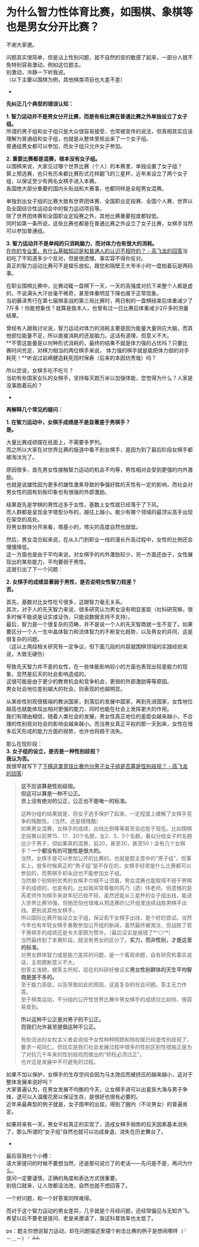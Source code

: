 # 为什么智力性体育比赛，如围棋、象棋等也是男女分开比赛？

不谢大家邀。  

问题其实很简单，但是沾上性别问题，就不自然的变的敏感了起来，一部分人就不免特别容易激动，例如这位题主。  
别激动，冷静一下听我说。  
（以下主要以围棋为例，其他棋类项目也大差不差）  

-  
**先纠正几个典型的错误认知：**  

**1\. 智力运动并不是男女分开比赛，而是有些比赛在普通比赛之外单独设立了女子组。**  
所谓的男子组和女子组只是大众很容易接受、也常被宣传的说法，但真相其实应该理解为普通组和女子组，也就是从整体里抠出来了一个女子组。  
普通组男女都可以参加，而女子组只允许女子参加。  

**2\. 重要比赛都是混赛，根本没有女子组。**  
以围棋来说，大家见过哪个世界比赛（个人）的本赛里，单独设置了女子组？  
算上预选赛，也只有历来都比赛形式花样翻飞的三星杯，近年来设立了两个女子组，以保证至少有两名女棋手进入本赛。  
各国绝大部分重要的国内头衔战和大赛事，也都同样是全程男女混赛。  

单独划出女子组的比赛大致有世界团体赛、全国职业定段赛、全国个人赛、世界以及全国综合性运动会中的智力运动项目等。  
除了世界团体赛和全国职业定段赛之外，其他比赛重要程度都较低。  
同时如第一条所说，这些比赛也都是在普通比赛之外设立了女子比赛，女棋手当然可以参加普通组。  

**3\. 智力运动并不是单纯的只消耗脑力，而对体力也有很大的消耗。**  
[在你的专业里，有什么基础知识是和普通人的认识不相符的？ - 高飞龙的回答](https://www.zhihu.com/question/29077475/answer/44060167)当初吃了不知道多少个反对，但是很遗憾，事实容不得你反对。  
真正的智力运动比赛可不是娱乐放松，跟您和隔壁王大爷半小时一盘拍着玩是两码事。  

在职业围棋比赛中，比赛动辄一盘棋下一天，一天的高强度对抗下来整个人都是虚的，不说满头大汗丝毫不稀奇，甚至体重明显下降也属于正常现象。  
当初藤泽秀行在第七届棋圣战的第三局比赛时，两日制的一盘棋结束后体重减少了7斤多！你能想象伐？就算是我本人，也曾有过一日比赛后体重减少2斤多的测量结果。  

曾经有人跟我讨论说，智力运动对体力的消耗主要是因为能量大量供应大脑，而其他部位能量不足，所以直接消耗的还是脑力。这话有道理，但意义不大。  
**不管这能量是以何种形式消耗的，最终的结果不就是体力强的占优吗？只要比赛时间充足，对棋力相当的两位棋手来说， 体力强的棋手就是能把体力弱的对手耗死！**听说过岩崎健造耗死田村保寿（后来的本因坊秀哉）吗？  

所以您说，女棋手吃不吃亏？  
当初有些国家女队的女棋手，坚持每天跑万米以加强体能，您觉得为什么？人家是没事跑着玩的？  

-  
**再解释几个常见的疑问：**  

**1\. 在智力运动中，女棋手成绩是不是显著差于男棋手？**  
**是。**  

大量比赛成绩摆在纸面上，不需要多罗列。  
而之所以大家在对世界比赛的报道中看不到女棋手，是因为到了最后阶段女棋手都被淘汰光了。  

原因很多，首先男女性接触智力运动的机会不均等，男性相对会受到更强的内外激励。  
也就是说雄性因为更多的雄性激素导致的争强好胜的天性有一定的影响，而社会对男女性的固有刻板印象也有很强的外部激励。  

结果首先是学棋的男性远多于女性，基数上女性就已经落于了下风。  
而人群都是呈现金字塔型分布的，越往上越小。极少有哪个领域的最顶尖高手出现在架空的高处。  
将男女群体分开来看，塔基小的，塔尖的高度自然也就低。  

然后，男女混合起来说，在从入门到职业一线的漫长升高过程中，女性的比例还会慢慢降低。  
这一方面也是由于平均来说，对女棋手的内外激励较少，另一方面还由于，女性展现出的某些能力，平均要弱于男性。  
这就引出了下一个问题：  

**2\. 女棋手的成绩显著弱于男性，是否说明女性智力较差？**  
**否。**  

首先，基数对比女性吃亏很多，这跟智力毫无关系。  
其次，对于人的先天智力来说，很多研究认为男女没有明显差距（社科研究嘛，很多时候不能说是证实或证伪，只能说数据支持不支持）。  
最后，智力是一个很复杂的范畴，并不是说一个人的先天智商就一生不变了。如果要区分一个人一生中晶体智力和流体智力的不断变化趋势，以及男女的异同，这是很复杂的问题。  
（这以上两段相关研究有一定争议，但下面几段的内容就围棋领域的实践经验来说，大致无硬伤）  

导致先天智力并不差的女性，在一些体能影响较小的方面也表现出较差能力的现象，显然是后天的社会影响造成的。  
这很可能是由于更少的教育机会和竞争机会，更弱的外部激励等等原因。  
男女社会地位差别越大的社会，则表现的也越明显。  

从某些性别观很极端的教派国家，到落后的发展中国家，再到先进国家，女性地位越高也就能体现出相对更强的能力，同时也能在社会上发挥更大的作用。  
我们有理由相信，随着人类社会的发展，男女性真正地位的差距会越来越小，不合理的性别观对社会的影响会越来越小。而当男女真正平权的那一天到来，女性在很多后天形成的能力方面的弱势，也许也将趋于消失。  

那么在现阶段：  
**3\. 女子组的设立，是否是一种性别歧视？**  
**我认为否。**   
我很早就写下了[下棋这类竞技比赛也分男子女子组是否算是性别歧视？ - 高飞龙的回答](https://www.zhihu.com/question/25566647/answer/31179300):  

> **这不应该算是性别歧视。**  
> **但这可以算是一种不公正。**  
> **世上没有绝对的公正，公正也不是唯一的标准。**  
>   
> 这种分组的结果就是，将女子选手保护了起来，一定程度上缓解了女棋手竞争的残酷性。（当然，还是很残酷）  
> 如果男女混赛，女棋手的成绩，出线比例等等甚至会远低于现在。比如围棋定段赛以前男15、17、20个名额，女2、3、5个名额，看似分给女子的名额远少于男子，但如果真的混赛，前20，甚至30，甚至50！会有几个女棋手？**一个都没有的可能性是很大的。**  
> 当然，女棋手是可以参加公开的比赛的，也就是题主意中的“男子组”，但事实上，很多时候真正的“男子组”是不存在的，女棋手经常是什么比赛都可以参加的，而男棋手却永远也不能参加女子组。  
> 当然极个别特别优秀的女棋手巾帼不让须眉，男女混赛也能取得不弱于男棋手的成绩的，也是有的。比如我非常尊敬的芮乃（迺）伟老师。但遗憾的是芮老师作为棋手来说年纪已经不轻，虽然还能从三星杯的女子组出线，能进入世界比赛16强，但她恐怕也很难从预选赛的公开组里连续战胜男棋手出线。更别说其他女棋手。  
> 所以国际比赛开始设立女子组，保证若干女棋手出线，是个好的尝试。当然今年也有年轻女棋手勇敢参加公开组的新闻，虽然最终被淘汰，但战胜了若干男棋手的成绩还是令大家颇为赞许。（最后证实是报错了*^◎^*）  
> 当然最终到了本赛阶段，就没有男女的区分了。**实力，而非性别，才是这里的标准。**  
> 对男女群体智力或是能力差异的问题，是一个客观命题，自有研究和事实说话，主观臆断意义不大。  
> 恕答主浅陋，据答主所知，现在的科研好像证实**男女性别群体的天生平均智商是差不多的。**  
> 至于能力高低，以及导致如此的原因，这是复杂的社会问题。答主无力作答。  
> 至于棋类运动，不分组的公开性世界比赛中男女棋手的成绩对比如何，很容易查到。  
>   
> **所以这种不公正是对男子的不公正。**  
> **而我们允许甚至提倡这种不公正。**  
>   
> 有些流派的女权主义者会说给予女性种种照顾和特权就已经是性别歧视了，要求一视同仁。但现实是我们社会发展过程中很多的性别区别性措施正是为了对抗几千年来的性别歧视而做出的“矫枉必须过正”。  
> 也许这是发展中不可避免的过程。

如果不加以保护，女棋手的生存空间会因为马太效应而被挤压的越来越小，这对于整体发展来说好吗？  
大家普遍认为，在男女发展不均衡的今天，让女棋手进可以出星辰大海与男子争锋，退可以入温暖花房以保证生存，是很好也很有必要的。  
近年来最典型的例子就是，女子围甲的出现，得到了圈内（不论男女）的普遍肯定。  

如果将来有一天，男女平权真正的实现了，造成女棋手弱势的后天因素基本消失了，那么所谓的“女子组”自然也就可以功成身退，消失在历史舞台了。  

-  
最后容我吐个小槽：  
请大家提问的时候不要想当然，还是那句说烂了的老话——先问是不是，再问为什么。  
提问一定要谨慎，正确的角度和表达方式很重要。  
别信口就来，让人改都没法改，自然也就不想回答了。  

一个好问题，和一个好答案同样难得。  

而对于这个智力运动的男女差异，几乎就是个月经问题，还经常偏见与无知齐飞。  
希望以后不要老是提问、老是来邀请了，我这科普效率也太低了。  

ps：题主你想说智力运动，却在问题描述里摆个射击比赛的例子是想闹哪样（╯－＿－）╯╧╧